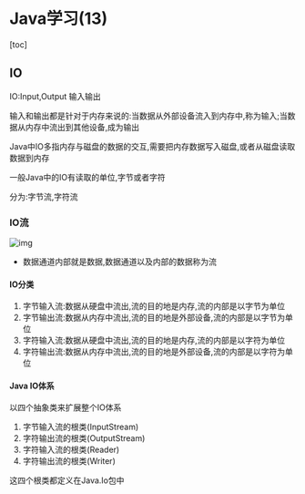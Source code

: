 # Java学习(13)

[toc]

## IO

IO:Input,Output 输入输出

输入和输出都是针对于内存来说的:当数据从外部设备流入到内存中,称为输入;当数据从内存中流出到其他设备,成为输出

Java中IO多指内存与磁盘的数据的交互,需要把内存数据写入磁盘,或者从磁盘读取数据到内存

一般Java中的IO有读取的单位,字节或者字符

分为:字节流,字符流

### IO流

![img](https://ss1.bdstatic.com/70cFuXSh_Q1YnxGkpoWK1HF6hhy/it/u=1963359683,1929444486&fm=26&gp=0.jpg)

* 数据通道内部就是数据,数据通道以及内部的数据称为流

#### IO分类

1. 字节输入流:数据从硬盘中流出,流的目的地是内存,流的内部是以字节为单位
2. 字节输出流:数据从内存中流出,流的目的地是外部设备,流的内部是以字节为单位
3. 字符输入流:数据从硬盘中流出,流的目的地是内存,流的内部是以字符为单位
4. 字符输出流:数据从内存中流出,流的目的地是外部设备,流的内部是以字符为单位

#### Java IO体系

以四个抽象类来扩展整个IO体系

1. 字节输入流的根类(InputStream)
2. 字符输出流的根类(OutputStream)
3. 字符输入流的根类(Reader)
4. 字符输出流的根类(Writer)

这四个根类都定义在Java.Io包中
